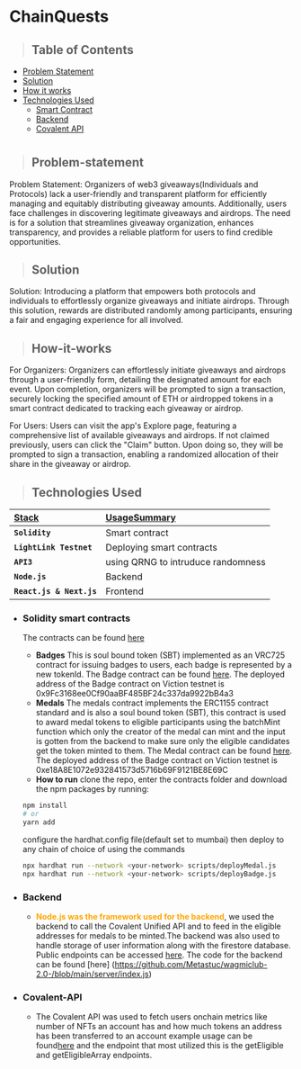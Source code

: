 # ChainQuests

> ## Table of Contents

-   [Problem Statement](#Problem-statement)
-   [Solution](#Solution)
-   [How it works](#How-it-works)
-   [Technologies Used](#technologies-used)
    -   [Smart Contract](#solidity-smart-contracts)
    -   [Backend](#backend)
    -   [Covalent API](#Covalent-API)
#

> ## Problem-statement

Problem Statement: Organizers of web3 giveaways(Individuals and Protocols) lack a user-friendly and transparent platform for 
efficiently managing and equitably distributing giveaway amounts. Additionally, users face challenges in discovering legitimate 
giveaways and airdrops. The need is for a solution that streamlines giveaway organization, enhances transparency, and provides a 
reliable platform for users to find credible opportunities.

> ## Solution


Solution: Introducing a platform that empowers both protocols and individuals to effortlessly organize giveaways and initiate 
airdrops. Through this solution, rewards are distributed randomly among participants, ensuring a fair and engaging experience for all 
involved.

> ## How-it-works

For Organizers: Organizers can effortlessly initiate giveaways and airdrops through a user-friendly form, detailing the designated 
amount for each event. Upon completion, organizers will be prompted to sign a transaction, securely locking the specified amount of 
ETH or airdropped tokens in a smart contract dedicated to tracking each giveaway or airdrop.

For Users: Users can visit the app's Explore page, featuring a comprehensive list of available giveaways and airdrops. If not claimed 
previously, users can click the "Claim" button. Upon doing so, they will be prompted to sign a transaction, enabling a randomized 
allocation of their share in the giveaway or airdrop.

> ## Technologies Used

| <b><u>Stack</u></b>      | <b><u>UsageSummary</u></b>                           |
| :----------------------- | :--------------------------------------------------- |
| **`Solidity`**           | Smart contract                                       |
| **`LightLink Testnet`**  | Deploying smart contracts                            |
| **`API3`**               | using QRNG to intruduce randomness                   |
| **`Node.js`**            | Backend                                              |
| **`React.js & Next.js`** | Frontend                                             |

-   ### **Solidity smart contracts**

    The contracts can be found [here](https://github.com/Metastuc/wagmiclub-2.0-/tree/main/contracts)

    -   **Badges** This is soul bound token (SBT) implemented as an VRC725 contract for issuing badges to users, each badge is represented by a new tokenId. The Badge contract can be found [here](https://github.com/Metastuc/wagmiclub-2.0-/blob/main/contracts/contracts/Badge.sol). The deployed address of the Badge contract on Viction testnet is 0x9Fc3168ee0Cf90aaBF485BF24c337da9922bB4a3
    -   **Medals** The medals contract implements the ERC1155 contract standard and is also a soul bound token (SBT), this contract is used to award medal tokens to eligible participants using the batchMint function which only the creator of the medal can mint and the input is gotten from the backend to make sure only the eligible candidates get the token minted to them. The Medal contract can be found [here](https://github.com/Metastuc/wagmiclub-2.0-/blob/main/contracts/contracts/Medal.sol). The deployed address of the Badge contract on Viction testnet is 0xe18A8E1072e932841573d5716b69F9121BE8E69C
    -   **How to run** clone the repo, enter the contracts folder and download the npm packages by running:
    ```bash
    npm install
    # or
    yarn add
    ```
    configure the hardhat.config file(default set to mumbai) then deploy to any chain of choice of using the commands
    ```bash
    npx hardhat run --network <your-network> scripts/deployMedal.js
    npx hardhat run --network <your-network> scripts/deployBadge.js
    ```

-   ### **Backend**

    -   <b style="color: orange">Node.js was the framework used for the backend</b>, we used the backend to call the Covalent Unified API and to feed in the eligible addresses for medals to be minted.The backend was also used to handle storage of user information along with the firestore database. Public endpoints can be accessed [here](wagmi-backend.up.railway.app). The code for the backend can be found [here] (https://github.com/Metastuc/wagmiclub-2.0-/blob/main/server/index.js)
    
-   ### **Covalent-API**

    -   The Covalent API was used to fetch users onchain metrics like number of NFTs an account has and how much tokens an address has been transferred to an account example usage can be found[here](https://github.com/Metastuc/wagmiclub-2.0-/blob/main/server/index.js) and the endpoint that most utilized this is the getEligible and getEligibleArray endpoints.